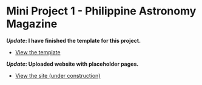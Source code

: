 # Mini Project 1 - Philippine Astronomy Magazine

**_Update_: I have finished the template for this project.**

* [View the template](template.html)

**_Update_: Uploaded website with placeholder pages.**

* [View the site (under construction)](home/)

